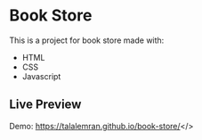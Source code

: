 # Book Store
This is a project for book store made with:
- HTML
- CSS
- Javascript
## Live Preview
Demo: <a herf="https://talalemran.github.io/book-store/" target="_blank">https://talalemran.github.io/book-store/</>
